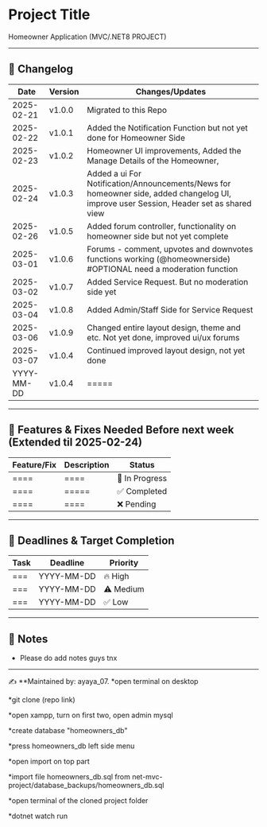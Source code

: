 # Project Title

Homeowner Application (MVC/.NET8 PROJECT)

---

## 📌 Changelog

| Date       | Version | Changes/Updates |
|------------|---------|----------------|
| 2025-02-21 | v1.0.0  | Migrated to this Repo |
| 2025-02-22 | v1.0.1  | Added the Notification Function but not yet done for Homeowner Side |
| 2025-02-23 | v1.0.2  | Homeowner UI improvements, Added the Manage Details of the Homeowner,  |
| 2025-02-24 | v1.0.3  | Added a ui For Notification/Announcements/News for homeowner side, added changelog UI, improve user Session, Header set as shared view |
| 2025-02-26 | v1.0.5  | Added forum controller, functionality on homeowner side but not yet complete |
| 2025-03-01 | v1.0.6  | Forums - comment, upvotes and downvotes functions working (@homeownerside) #OPTIONAL need a moderation function|
| 2025-03-02 | v1.0.7  | Added Service Request. But no moderation side yet|
| 2025-03-04 | v1.0.8  | Added Admin/Staff Side for Service Request  |
| 2025-03-06 | v1.0.9  | Changed entire layout design, theme and etc. Not yet done, improved ui/ux forums|
| 2025-03-07 | v1.0.4  | Continued improved layout design, not yet done |
| YYYY-MM-DD | v1.0.4  | ===== |


---

## 🔧 Features & Fixes Needed Before next week (Extended til 2025-02-24)

| Feature/Fix | Description | Status |
|-------------|-------------|--------|
| ==== | ==== | 🔄 In Progress |
| ==== | ===== | ✅ Completed |
| ==== | ==== | ❌ Pending |

---

## 📅 Deadlines & Target Completion

| Task | Deadline | Priority |
|------|---------|----------|
| === | YYYY-MM-DD | 🔥 High |
| === | YYYY-MM-DD | ⚠️ Medium |
| === | YYYY-MM-DD | ✅ Low |

---

## 📜 Notes

- Please do add notes guys tnx

---

✍ **Maintained by: ayaya_07.
*open terminal on desktop

*git clone (repo link)

*open xampp, turn on first two, open admin mysql

*create database "homeowners_db"

*press homeowners_db left side menu

*open import on top part

*import file homeowners_db.sql from net-mvc-project/database_backups/homeowners_db.sql

*open terminal of the cloned project folder

*dotnet watch run